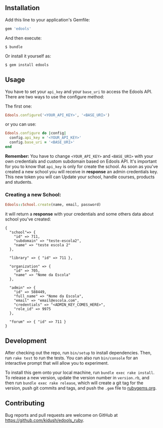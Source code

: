 ## Installation

Add this line to your application's Gemfile:

```ruby
gem 'edools'
```

And then execute:

    $ bundle

Or install it yourself as:

    $ gem install edools

## Usage

You have to set your `api_key` and your `base_uri` to access the Edools API.
There are two ways to use the configure method:

The first one:

```Ruby
Edools.configure('<YOUR_API_KEY>', '<BASE_URI>')
```

or you can use:

```Ruby
Edools.configure do |config|
  config.api_key = '<YOUR_API_KEY>'
  config.base_uri = '<BASE_URI>'
end
```

**Remember:** You have to change `<YOUR_API_KEY>` and `<BASE_URI>` with your own credentials and custom subdomain based on Edools API. It's important for you to know that `api_key` is only for create the school. As soon as you've created a new school you will receive in **response** an admin credentials key. This new token you will can Update your school, handle courses, products and students.

### Creating a new School:

```Ruby
Edools::School.create(name, email, password)
```

it will return a **response** with your credentials and some others data about school you've created:

```
{ 
  "school"=> {
	"id" => 711, 
	"subdomain" => "teste-escola2", 
	"name" => "teste escola 2"
  },
   
  "library" => { "id" => 711 }, 
  
  "organization" => {
    "id" => 705, 
    "name" => "Nome da Escola"
  }, 
  
  "admin" => { 
    "id" => 588449, 
    "full_name" => "Nome da Escola", 
    "email" => "email@escola.com",       
    "credentials" => "<ADMIN_KEY_COMES_HERE>", 
    "role_id" => 9975
  }, 
  
  "forum" => { "id" => 711 }
}
```

## Development

After checking out the repo, run `bin/setup` to install dependencies. Then, run `rake test` to run the tests. You can also run `bin/console` for an interactive prompt that will allow you to experiment.

To install this gem onto your local machine, run `bundle exec rake install`. To release a new version, update the version number in `version.rb`, and then run `bundle exec rake release`, which will create a git tag for the version, push git commits and tags, and push the `.gem` file to [rubygems.org](https://rubygems.org).

## Contributing

Bug reports and pull requests are welcome on GitHub at https://github.com/kidush/edools_ruby.

